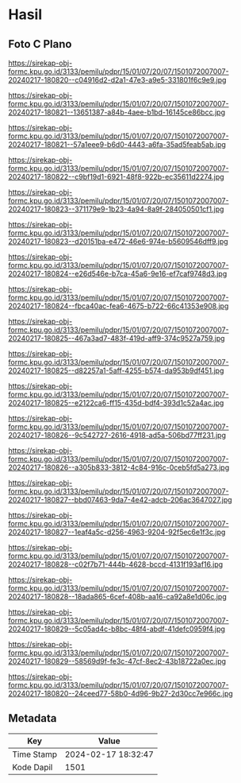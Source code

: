 # Hasil

## Foto C Plano

https://sirekap-obj-formc.kpu.go.id/3133/pemilu/pdpr/15/01/07/20/07/1501072007007-20240217-180820--c04916d2-d2a1-47e3-a9e5-331801f6c9e9.jpg

https://sirekap-obj-formc.kpu.go.id/3133/pemilu/pdpr/15/01/07/20/07/1501072007007-20240217-180821--13651387-a84b-4aee-b1bd-16145ce86bcc.jpg

https://sirekap-obj-formc.kpu.go.id/3133/pemilu/pdpr/15/01/07/20/07/1501072007007-20240217-180821--57a1eee9-b6d0-4443-a6fa-35ad5feab5ab.jpg

https://sirekap-obj-formc.kpu.go.id/3133/pemilu/pdpr/15/01/07/20/07/1501072007007-20240217-180822--c9bf19d1-6921-48f8-922b-ec35611d2274.jpg

https://sirekap-obj-formc.kpu.go.id/3133/pemilu/pdpr/15/01/07/20/07/1501072007007-20240217-180823--371179e9-1b23-4a94-8a9f-284050501cf1.jpg

https://sirekap-obj-formc.kpu.go.id/3133/pemilu/pdpr/15/01/07/20/07/1501072007007-20240217-180823--d20151ba-e472-46e6-974e-b5609546dff9.jpg

https://sirekap-obj-formc.kpu.go.id/3133/pemilu/pdpr/15/01/07/20/07/1501072007007-20240217-180824--e26d546e-b7ca-45a6-9e16-ef7caf9748d3.jpg

https://sirekap-obj-formc.kpu.go.id/3133/pemilu/pdpr/15/01/07/20/07/1501072007007-20240217-180824--fbca40ac-fea6-4675-b722-66c41353e908.jpg

https://sirekap-obj-formc.kpu.go.id/3133/pemilu/pdpr/15/01/07/20/07/1501072007007-20240217-180825--467a3ad7-483f-419d-aff9-374c9527a759.jpg

https://sirekap-obj-formc.kpu.go.id/3133/pemilu/pdpr/15/01/07/20/07/1501072007007-20240217-180825--d82257a1-5aff-4255-b574-da953b9df451.jpg

https://sirekap-obj-formc.kpu.go.id/3133/pemilu/pdpr/15/01/07/20/07/1501072007007-20240217-180825--e2122ca6-ff15-435d-bdf4-393d1c52a4ac.jpg

https://sirekap-obj-formc.kpu.go.id/3133/pemilu/pdpr/15/01/07/20/07/1501072007007-20240217-180826--9c542727-2616-4918-ad5a-506bd77ff231.jpg

https://sirekap-obj-formc.kpu.go.id/3133/pemilu/pdpr/15/01/07/20/07/1501072007007-20240217-180826--a305b833-3812-4c84-916c-0ceb5fd5a273.jpg

https://sirekap-obj-formc.kpu.go.id/3133/pemilu/pdpr/15/01/07/20/07/1501072007007-20240217-180827--bbd07463-9da7-4e42-adcb-206ac3647027.jpg

https://sirekap-obj-formc.kpu.go.id/3133/pemilu/pdpr/15/01/07/20/07/1501072007007-20240217-180827--1eaf4a5c-d256-4963-9204-92f5ec6e1f3c.jpg

https://sirekap-obj-formc.kpu.go.id/3133/pemilu/pdpr/15/01/07/20/07/1501072007007-20240217-180828--c02f7b71-444b-4628-bccd-4131f193af16.jpg

https://sirekap-obj-formc.kpu.go.id/3133/pemilu/pdpr/15/01/07/20/07/1501072007007-20240217-180828--18ada865-6cef-408b-aa16-ca92a8e1d06c.jpg

https://sirekap-obj-formc.kpu.go.id/3133/pemilu/pdpr/15/01/07/20/07/1501072007007-20240217-180829--5c05ad4c-b8bc-48f4-abdf-41defc0959f4.jpg

https://sirekap-obj-formc.kpu.go.id/3133/pemilu/pdpr/15/01/07/20/07/1501072007007-20240217-180829--58569d9f-fe3c-47cf-8ec2-43b18722a0ec.jpg

https://sirekap-obj-formc.kpu.go.id/3133/pemilu/pdpr/15/01/07/20/07/1501072007007-20240217-180820--24ceed77-58b0-4d96-9b27-2d30cc7e966c.jpg


## Metadata

| Key        | Value               |
| ---------- | ------------------- |
| Time Stamp | 2024-02-17 18:32:47 |
| Kode Dapil | 1501                |



